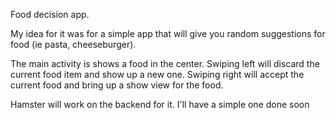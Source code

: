 Food decision app.


My idea for it was for a simple app that will give you random suggestions for food (ie pasta, cheeseburger).



The main activity is shows a food in the center.
Swiping left will discard the current food item and show up a new one.
Swiping right will accept the current food and bring up a show view for the food.

Hamster will work on the backend for it. I'll have a simple one done soon








